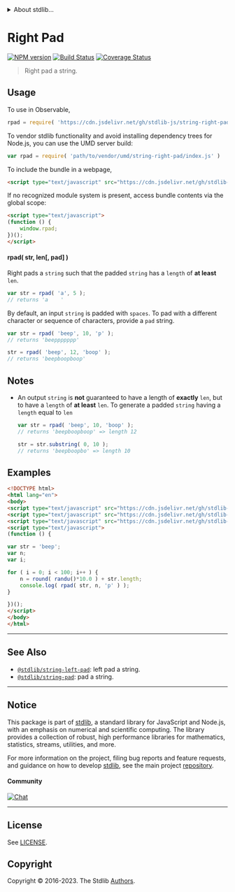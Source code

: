 <!--

@license Apache-2.0

Copyright (c) 2018 The Stdlib Authors.

Licensed under the Apache License, Version 2.0 (the "License");
you may not use this file except in compliance with the License.
You may obtain a copy of the License at

   http://www.apache.org/licenses/LICENSE-2.0

Unless required by applicable law or agreed to in writing, software
distributed under the License is distributed on an "AS IS" BASIS,
WITHOUT WARRANTIES OR CONDITIONS OF ANY KIND, either express or implied.
See the License for the specific language governing permissions and
limitations under the License.

-->


<details>
  <summary>
    About stdlib...
  </summary>
  <p>We believe in a future in which the web is a preferred environment for numerical computation. To help realize this future, we've built stdlib. stdlib is a standard library, with an emphasis on numerical and scientific computation, written in JavaScript (and C) for execution in browsers and in Node.js.</p>
  <p>The library is fully decomposable, being architected in such a way that you can swap out and mix and match APIs and functionality to cater to your exact preferences and use cases.</p>
  <p>When you use stdlib, you can be absolutely certain that you are using the most thorough, rigorous, well-written, studied, documented, tested, measured, and high-quality code out there.</p>
  <p>To join us in bringing numerical computing to the web, get started by checking us out on <a href="https://github.com/stdlib-js/stdlib">GitHub</a>, and please consider <a href="https://opencollective.com/stdlib">financially supporting stdlib</a>. We greatly appreciate your continued support!</p>
</details>

# Right Pad

[![NPM version][npm-image]][npm-url] [![Build Status][test-image]][test-url] [![Coverage Status][coverage-image]][coverage-url] <!-- [![dependencies][dependencies-image]][dependencies-url] -->

> Right pad a string.



<section class="usage">

## Usage

To use in Observable,

```javascript
rpad = require( 'https://cdn.jsdelivr.net/gh/stdlib-js/string-right-pad@umd/browser.js' )
```

To vendor stdlib functionality and avoid installing dependency trees for Node.js, you can use the UMD server build:

```javascript
var rpad = require( 'path/to/vendor/umd/string-right-pad/index.js' )
```

To include the bundle in a webpage,

```html
<script type="text/javascript" src="https://cdn.jsdelivr.net/gh/stdlib-js/string-right-pad@umd/browser.js"></script>
```

If no recognized module system is present, access bundle contents via the global scope:

```html
<script type="text/javascript">
(function () {
    window.rpad;
})();
</script>
```

#### rpad( str, len\[, pad] )

Right pads a `string` such that the padded `string` has a `length` of **at least** `len`.

```javascript
var str = rpad( 'a', 5 );
// returns 'a    '
```

By default, an input `string` is padded with `spaces`. To pad with a different character or sequence of characters, provide a `pad` string.

```javascript
var str = rpad( 'beep', 10, 'p' );
// returns 'beeppppppp'

str = rpad( 'beep', 12, 'boop' );
// returns 'beepboopboop'
```

</section>

<!-- /.usage -->

<section class="notes">

## Notes

-   An output `string` is **not** guaranteed to have a length of **exactly** `len`, but to have a `length` of **at least** `len`. To generate a padded `string` having a `length` equal to `len`

    ```javascript
    var str = rpad( 'beep', 10, 'boop' );
    // returns 'beepboopboop' => length 12

    str = str.substring( 0, 10 );
    // returns 'beepboopbo' => length 10
    ```

</section>

<!-- /.notes -->

<section class="examples">

## Examples

<!-- eslint no-undef: "error" -->

```html
<!DOCTYPE html>
<html lang="en">
<body>
<script type="text/javascript" src="https://cdn.jsdelivr.net/gh/stdlib-js/math-base-special-round@umd/browser.js"></script>
<script type="text/javascript" src="https://cdn.jsdelivr.net/gh/stdlib-js/random-base-randu@umd/browser.js"></script>
<script type="text/javascript" src="https://cdn.jsdelivr.net/gh/stdlib-js/string-right-pad@umd/browser.js"></script>
<script type="text/javascript">
(function () {

var str = 'beep';
var n;
var i;

for ( i = 0; i < 100; i++ ) {
    n = round( randu()*10.0 ) + str.length;
    console.log( rpad( str, n, 'p' ) );
}

})();
</script>
</body>
</html>
```

</section>

<!-- /.examples -->



<!-- Section for related `stdlib` packages. Do not manually edit this section, as it is automatically populated. -->

<section class="related">

* * *

## See Also

-   <span class="package-name">[`@stdlib/string-left-pad`][@stdlib/string/left-pad]</span><span class="delimiter">: </span><span class="description">left pad a string.</span>
-   <span class="package-name">[`@stdlib/string-pad`][@stdlib/string/pad]</span><span class="delimiter">: </span><span class="description">pad a string.</span>

</section>

<!-- /.related -->

<!-- Section for all links. Make sure to keep an empty line after the `section` element and another before the `/section` close. -->


<section class="main-repo" >

* * *

## Notice

This package is part of [stdlib][stdlib], a standard library for JavaScript and Node.js, with an emphasis on numerical and scientific computing. The library provides a collection of robust, high performance libraries for mathematics, statistics, streams, utilities, and more.

For more information on the project, filing bug reports and feature requests, and guidance on how to develop [stdlib][stdlib], see the main project [repository][stdlib].

#### Community

[![Chat][chat-image]][chat-url]

---

## License

See [LICENSE][stdlib-license].


## Copyright

Copyright &copy; 2016-2023. The Stdlib [Authors][stdlib-authors].

</section>

<!-- /.stdlib -->

<!-- Section for all links. Make sure to keep an empty line after the `section` element and another before the `/section` close. -->

<section class="links">

[npm-image]: http://img.shields.io/npm/v/@stdlib/string-right-pad.svg
[npm-url]: https://npmjs.org/package/@stdlib/string-right-pad

[test-image]: https://github.com/stdlib-js/string-right-pad/actions/workflows/test.yml/badge.svg?branch=v0.1.1
[test-url]: https://github.com/stdlib-js/string-right-pad/actions/workflows/test.yml?query=branch:v0.1.1

[coverage-image]: https://img.shields.io/codecov/c/github/stdlib-js/string-right-pad/main.svg
[coverage-url]: https://codecov.io/github/stdlib-js/string-right-pad?branch=main

<!--

[dependencies-image]: https://img.shields.io/david/stdlib-js/string-right-pad.svg
[dependencies-url]: https://david-dm.org/stdlib-js/string-right-pad/main

-->

[chat-image]: https://img.shields.io/gitter/room/stdlib-js/stdlib.svg
[chat-url]: https://app.gitter.im/#/room/#stdlib-js_stdlib:gitter.im

[stdlib]: https://github.com/stdlib-js/stdlib

[stdlib-authors]: https://github.com/stdlib-js/stdlib/graphs/contributors

[cli-section]: https://github.com/stdlib-js/string-right-pad#cli
[cli-url]: https://github.com/stdlib-js/string-right-pad/tree/cli
[@stdlib/string-right-pad]: https://github.com/stdlib-js/string-right-pad/tree/main

[umd]: https://github.com/umdjs/umd
[es-module]: https://developer.mozilla.org/en-US/docs/Web/JavaScript/Guide/Modules

[deno-url]: https://github.com/stdlib-js/string-right-pad/tree/deno
[umd-url]: https://github.com/stdlib-js/string-right-pad/tree/umd
[esm-url]: https://github.com/stdlib-js/string-right-pad/tree/esm
[branches-url]: https://github.com/stdlib-js/string-right-pad/blob/main/branches.md

[stdlib-license]: https://raw.githubusercontent.com/stdlib-js/string-right-pad/main/LICENSE

[standard-streams]: https://en.wikipedia.org/wiki/Standard_streams

[mdn-regexp]: https://developer.mozilla.org/en-US/docs/Web/JavaScript/Guide/Regular_Expressions

<!-- <related-links> -->

[@stdlib/string/left-pad]: https://github.com/stdlib-js/string-left-pad/tree/umd

[@stdlib/string/pad]: https://github.com/stdlib-js/string-pad/tree/umd

<!-- </related-links> -->

</section>

<!-- /.links -->
